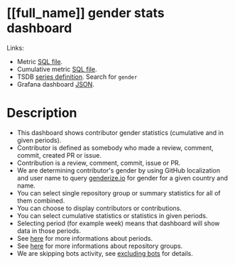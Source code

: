 <h1 id="dashboard-header">[[full_name]] gender stats dashboard</h1>
<p>Links:</p>
<ul>
<li>Metric <a href="https://github.com/cncf/devstats/blob/master/metrics/shared/gender.sql" target="_blank">SQL file</a>.</li>
<li>Cumulative metric <a href="https://github.com/cncf/devstats/blob/master/metrics/shared/gender_cum.sql" target="_blank">SQL file</a>.</li>
<li>TSDB <a href="https://github.com/cncf/devstats/blob/master/metrics/shared/metrics.yaml" target="_blank">series definition</a>. Search for <code>gender</code></li>
<li>Grafana dashboard <a href="https://github.com/cncf/devstats/blob/master/grafana/dashboards/[[lower_name]]/gender-stats.json" target="_blank">JSON</a>.</li>
</ul>
<h1 id="description">Description</h1>
<ul>
<li>This dashboard shows contributor gender statistics (cumulative and in given periods).</li>
<li>Contributor is defined as somebody who made a review, comment, commit, created PR or issue.</li>
<li>Contribution is a review, comment, commit, issue or PR.</li>
<li>We are determining contributor's gender by using GitHub localization and user name to query <a href="https://store.genderize.io" target="_blank">genderize.io</a> for gender for a given country and name.</li>
<li>You can select single repository group or summary statistics for all of them combined.</li>
<li>You can choose to display contributors or contributions.</li>
<li>You can select cumulative statistics or statistics in given periods.</li>
<li>Selecting period (for example week) means that dashboard will show data in those periods.</li>
<li>See <a href="https://github.com/cncf/devstats/blob/master/docs/periods.md" target="_blank">here</a> for more informations about periods.</li>
<li>See <a href="https://github.com/cncf/devstats/blob/master/docs/repository_groups.md" target="_blank">here</a> for more informations about repository groups.</li>
<li>We are skipping bots activity, see <a href="https://github.com/cncf/devstats/blob/master/docs/excluding_bots.md" target="_blank">excluding bots</a> for details.</li>
</ul>
